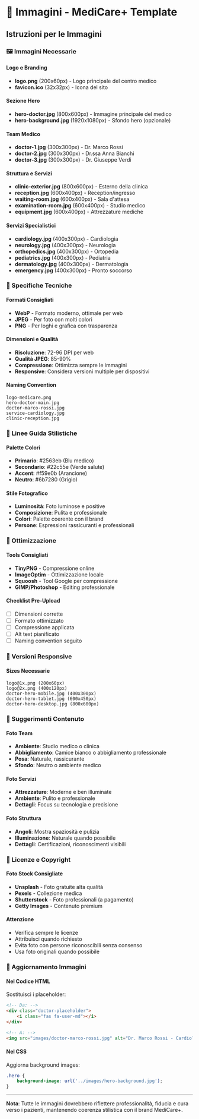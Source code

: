 # 📸 Immagini - MediCare+ Template

## Istruzioni per le Immagini

### 🖼️ Immagini Necessarie

#### Logo e Branding
- **logo.png** (200x60px) - Logo principale del centro medico
- **favicon.ico** (32x32px) - Icona del sito

#### Sezione Hero
- **hero-doctor.jpg** (800x600px) - Immagine principale del medico
- **hero-background.jpg** (1920x1080px) - Sfondo hero (opzionale)

#### Team Medico
- **doctor-1.jpg** (300x300px) - Dr. Marco Rossi
- **doctor-2.jpg** (300x300px) - Dr.ssa Anna Bianchi  
- **doctor-3.jpg** (300x300px) - Dr. Giuseppe Verdi

#### Struttura e Servizi
- **clinic-exterior.jpg** (800x600px) - Esterno della clinica
- **reception.jpg** (600x400px) - Reception/ingresso
- **waiting-room.jpg** (600x400px) - Sala d'attesa
- **examination-room.jpg** (600x400px) - Studio medico
- **equipment.jpg** (600x400px) - Attrezzature mediche

#### Servizi Specialistici
- **cardiology.jpg** (400x300px) - Cardiologia
- **neurology.jpg** (400x300px) - Neurologia
- **orthopedics.jpg** (400x300px) - Ortopedia
- **pediatrics.jpg** (400x300px) - Pediatria
- **dermatology.jpg** (400x300px) - Dermatologia
- **emergency.jpg** (400x300px) - Pronto soccorso

### 📐 Specifiche Tecniche

#### Formati Consigliati
- **WebP** - Formato moderno, ottimale per web
- **JPEG** - Per foto con molti colori
- **PNG** - Per loghi e grafica con trasparenza

#### Dimensioni e Qualità
- **Risoluzione**: 72-96 DPI per web
- **Qualità JPEG**: 85-90%
- **Compressione**: Ottimizza sempre le immagini
- **Responsive**: Considera versioni multiple per dispositivi

#### Naming Convention
```
logo-medicare.png
hero-doctor-main.jpg
doctor-marco-rossi.jpg
service-cardiology.jpg
clinic-reception.jpg
```

### 🎨 Linee Guida Stilistiche

#### Palette Colori
- **Primario**: #2563eb (Blu medico)
- **Secondario**: #22c55e (Verde salute)
- **Accent**: #f59e0b (Arancione)
- **Neutro**: #6b7280 (Grigio)

#### Stile Fotografico
- **Luminosità**: Foto luminose e positive
- **Composizione**: Pulita e professionale
- **Colori**: Palette coerente con il brand
- **Persone**: Espressioni rassicuranti e professionali

### 🔧 Ottimizzazione

#### Tools Consigliati
- **TinyPNG** - Compressione online
- **ImageOptim** - Ottimizzazione locale
- **Squoosh** - Tool Google per compressione
- **GIMP/Photoshop** - Editing professionale

#### Checklist Pre-Upload
- [ ] Dimensioni corrette
- [ ] Formato ottimizzato
- [ ] Compressione applicata
- [ ] Alt text pianificato
- [ ] Naming convention seguito

### 📱 Versioni Responsive

#### Sizes Necessarie
```
logo@1x.png (200x60px)
logo@2x.png (400x120px)
doctor-hero-mobile.jpg (400x300px)
doctor-hero-tablet.jpg (600x450px)
doctor-hero-desktop.jpg (800x600px)
```

### 🎯 Suggerimenti Contenuto

#### Foto Team
- **Ambiente**: Studio medico o clinica
- **Abbigliamento**: Camice bianco o abbigliamento professionale
- **Posa**: Naturale, rassicurante
- **Sfondo**: Neutro o ambiente medico

#### Foto Servizi
- **Attrezzature**: Moderne e ben illuminate
- **Ambiente**: Pulito e professionale
- **Dettagli**: Focus su tecnologia e precisione

#### Foto Struttura
- **Angoli**: Mostra spaziosità e pulizia
- **Illuminazione**: Naturale quando possibile
- **Dettagli**: Certificazioni, riconoscimenti visibili

### 📄 Licenze e Copyright

#### Foto Stock Consigliate
- **Unsplash** - Foto gratuite alta qualità
- **Pexels** - Collezione medica
- **Shutterstock** - Foto professionali (a pagamento)
- **Getty Images** - Contenuto premium

#### Attenzione
- Verifica sempre le licenze
- Attribuisci quando richiesto
- Evita foto con persone riconoscibili senza consenso
- Usa foto originali quando possibile

### 🔄 Aggiornamento Immagini

#### Nel Codice HTML
Sostituisci i placeholder:
```html
<!-- Da: -->
<div class="doctor-placeholder">
    <i class="fas fa-user-md"></i>
</div>

<!-- A: -->
<img src="images/doctor-marco-rossi.jpg" alt="Dr. Marco Rossi - Cardiologo">
```

#### Nel CSS
Aggiorna background images:
```css
.hero {
    background-image: url('../images/hero-background.jpg');
}
```

---

**Nota**: Tutte le immagini dovrebbero riflettere professionalità, fiducia e cura verso i pazienti, mantenendo coerenza stilistica con il brand MediCare+.
